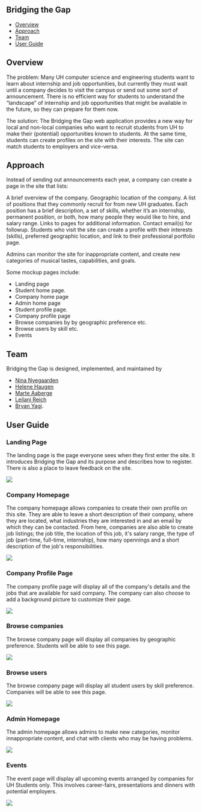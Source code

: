## Bridging the Gap

* [Overview](#overview)
* [Approach](#approach)
* [Team](#team)
* [User Guide](#User-Guide)

## Overview

The problem: Many UH computer science and engineering students want to learn about internship and job opportunities, but currently they must wait until a company decides to visit the campus or send out some sort of announcement. There is no efficient way for students to understand the “landscape” of internship and job opportunities that might be available in the future, so they can prepare for them now.

The solution: The Bridging the Gap web application provides a new way for local and non-local companies who want to recruit students from UH to make their (potential) opportunities known to students. At the same time, students can create profiles on the site with their interests. The site can match students to employers and vice-versa.

## Approach

Instead of sending out announcements each year, a company can create a page in the site that lists:

A brief overview of the company.
Geographic location of the company.
A list of positions that they commonly recruit for from new UH graduates. Each position has a brief description, a set of skills, whether it’s an internship, permanent position, or both, how many people they would like to hire, and salary range.
Links to pages for additional information.
Contact email(s) for followup.
Students who visit the site can create a profile with their interests (skills), preferred geographic location, and link to their professional portfolio page.

Admins can monitor the site for inappropriate content, and create new categories of musical tastes, capabilities, and goals.

Some mockup pages include:

* Landing page
* Student home page.
* Company home page
* Admin home page
* Student profile page.
* Company profile page
* Browse companies by by geographic preference etc.
* Browse users by skill etc.
* Events


## Team

Bridging the Gap is designed, implemented, and maintained by 
* [Nina Nyegaarden](https://ninanye.github.io/) 
* [Helene Haugen](https://heleeha.github.io/) 
* [Marte Aaberge](https://martkaa.github.io/) 
* [Leilani Reich](https://leilani-reich.github.io/)
* [Bryan Yagi](https://bryanyagi.github.io/).

## User Guide

### Landing Page

The landing page is the page everyone sees when they first enter the site. It introduces Bridging the Gap and its purpose and describes how to register. There is also a place to leave feedback on the site.

<img src="doc/bridge-landing-page.png">

### Company Homepage

The company homepage allows companies to create their own profile on this site.
They are able to leave a short description of their company, where they are located, 
what industries they are interested in and an email by which they can be contacted.
From here, companies are also able to create job listings; the job title, 
the location of this job, it's salary range, the type of job (part-time, full-time, internship), 
how many opennings and a short description of the job's responsibilities.

<img src="doc/company account homepage.PNG">

### Company Profile Page

The company profile page will display all of the company's details and the jobs that are available for said company.
The company can also choose to add a background picture to customize their page.

<img src="doc/Company account profile.PNG">

### Browse companies

The browse company page will display all companies by geographic preference. Students will be able to see this page.

<img src="doc/Browse-companies.png">

### Browse users

The browse company page will display all student users by skill preference. Companies will be able to see this page.

<img src="doc/Browse-users.png">

### Admin Homepage

The admin homepage allows admins to make new categories, monitor innappropriate content, and chat with clients who may be having problems.

<img src="doc/bridge-admin-home-page.png">

### Events

The event page will display all upcoming events arranged by companies for UH Students only. This involves career-fairs, presentations and dinners with potential employers. 

<img src="doc/event-mockup-page.png">




